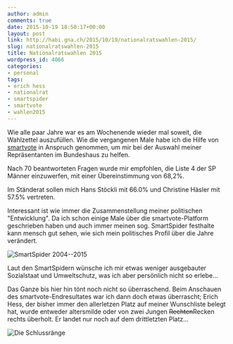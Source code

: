 ```yaml
---
author: admin
comments: true
date: 2015-10-19 18:50:17+00:00
layout: post
link: http://habi.gna.ch/2015/10/19/nationalratswahlen-2015/
slug: nationalratswahlen-2015
title: Nationalratswahlen 2015
wordpress_id: 4066
categories:
- personal
tags:
- erich hess
- nationalrat
- smartspider
- smartvote
- wahlen2015
---
```


Wie alle paar Jahre war es am Wochenende wieder mal soweit, die Wahlzettel auszufüllen. Wie die vergangenen Male habe ich die Hilfe von [smartvote](https://smartvote.ch) in Anspruch genommen, um mir bei der Auswahl meiner Repräsentanten im Bundeshaus zu helfen.

Nach 70 beantworteten Fragen wurde mir empfohlen, die Liste 4 der SP Männer einzuwerfen, mit einer Übereinstimmung von 68,2%.

Im Ständerat sollen mich Hans Stöckli mit 66.0% und Christine Häsler mit 57.5% vertreten.

Interessant ist wie immer die Zusammenstellung meiner politischen "Entwicklung". Da ich schon einige Male über die smartvote-Platform geschrieben haben und auch immer meinen sog. SmartSpider festhalte kann mensch gut sehen, wie sich mein politisches Profil über die Jahre verändert.

![SmartSpider 2004--2015](http://habi.gna.ch/wp-content/uploads/2015/10/SmartSpider.gif)

Laut den SmartSpidern wünsche ich mir etwas weniger ausgebauter Sozialstaat und Umweltschutz, was ich aber persönlich nicht so erlebe...

Das Ganze bis hier hin tönt noch nicht so überraschend. Beim Anschauen des smartvote-Endresultates war ich dann doch etwas überrascht; Erich Hess, der bisher immer den allerletzen Platz auf meiner Wunschliste belegt hat, wurde entweder altersmilde oder von zwei Jungen <del>Rechten</del>Recken rechts überholt. Er landet nur noch auf dem drittletzten Platz...

![Die Schlussränge](http://habi.gna.ch/wp-content/uploads/2015/10/ErichUndCo.png)
